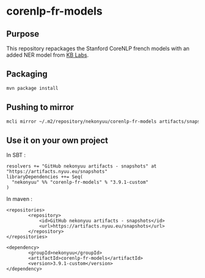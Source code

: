 # corenlp-fr-models

## Purpose

This repository repackages the Stanford CoreNLP french models with an added
NER model from [KB Labs](http://lab.kb.nl/dataset/europeana-newspapers-ner#access).

## Packaging

```bash
mvn package install
```

## Pushing to mirror

```bash
mcli mirror ~/.m2/repository/nekonyuu/corenlp-fr-models artifacts/snapshots/maven/nekonyuu/corenlp-fr-models
```

## Use it on your own project


In SBT :
```
resolvers += "GitHub nekonyuu artifacts - snapshots" at "https://artifacts.nyuu.eu/snapshots"
libraryDependencies ++= Seq(
  "nekonyuu" %% "corenlp-fr-models" % "3.9.1-custom"
)
```

In maven :
```
<repositories>
		<repository>
		    <id>GitHub nekonyuu artifacts - snapshots</id>
		    <url>https://artifacts.nyuu.eu/snapshots</url>
		</repository>
</repositories>
```

```
<dependency>
	    <groupId>nekonyuu</groupId>
	    <artifactId>corenlp-fr-models</artifactId>
	    <version>3.9.1-custom</version>
</dependency>
```
